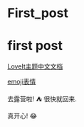 # First_post


# first post
[LoveIt主题中文文档](https://hugoloveit.com/zh-cn/posts/)

[emoji表情](https://hugoloveit.com/zh-cn/emoji-support/)

去露营啦! :tent: 很快就回来.

真开心! :joy:

